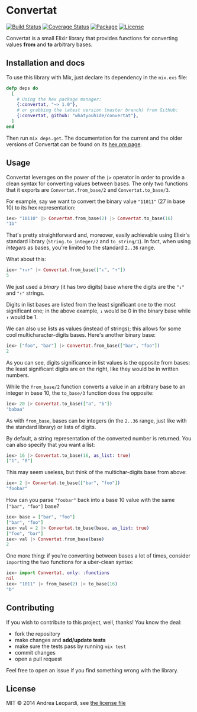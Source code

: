 # Convertat

[![Build Status](https://travis-ci.org/whatyouhide/convertat.svg?branch=master)](https://travis-ci.org/whatyouhide/convertat)
[![Coverage Status](https://img.shields.io/coveralls/whatyouhide/convertat.svg?style=flat)](https://coveralls.io/r/whatyouhide/convertat)
[![Package](http://img.shields.io/hexpm/v/convertat.svg?style=flat)](https://hex.pm/packages/convertat)
[![License](https://img.shields.io/hexpm/l/convertat.svg?style=flat)](LICENSE.txt)

Convertat is a small Elixir library that provides functions for converting
values **from** and **to** arbitrary bases.


## Installation and docs

To use this library with Mix, just declare its dependency in the `mix.exs` file:

``` elixir
defp deps do
  [
    # Using the hex package manager:
    {:convertat, "~> 1.0"},
    # or grabbing the latest version (master branch) from GitHub:
    {:convertat, github: "whatyouhide/convertat"},
  ]
end
```

Then run `mix deps.get`. The documentation for the current and the older
versions of Convertat can be found on its [hex.pm
page](https://hex.pm/packages/convertat).


## Usage

Convertat leverages on the power of the `|>` operator in order to provide a
clean syntax for converting values between bases. The only two functions that it
exports are `Convertat.from_base/2` and `Convertat.to_base/3`.

For example, say we want to convert the binary value `"11011"` (27 in base 10)
to its hex representation:

``` elixir
iex> "10110" |> Convertat.from_base(2) |> Convertat.to_base(16)
"1b"
```

That's pretty straightforward and, moreover, easily achievable using Elixir's
standard library (`String.to_integer/2` and `to_string/1`). In fact, when using
*integers* as bases, you're limited to the standard `2..36` range.

What about this:

``` elixir
iex> "↑↓↑" |> Convertat.from_base(["↓", "↑"])
5
```

We just used a *binary* (it has two digits) base where the digits are the `"↓"`
and `"↑"` strings.

Digits in list bases are listed from the least significant one to the most
significant one; in the above example, `↓` would be 0 in the binary base while
`↑` would be 1.

We can also use lists as values (instead of strings); this allows for some cool
multicharacter-digits bases. Here's another binary base:

``` elixir
iex> ["foo", "bar"] |> Convertat.from_base(["bar", "foo"])
2
```

As you can see, digits significance in list values is the opposite from bases:
the least significant digits are on the right, like they would be in written
numbers.

While the `from_base/2` function converts a value in an arbitrary base to an
integer in base 10, the `to_base/3` function does the opposite:

``` elixir
iex> 20 |> Convertat.to_base(["a", "b"])
"babaa"
```

As with `from_base`, bases can be integers (in the `2..36` range, just like with
the standard library) or lists of digits.

By default, a string representation of the converted number is returned. You
can also specify that you want a list:

``` elixir
iex> 16 |> Convertat.to_base(16, as_list: true)
["1", "0"]
```

This may seem useless, but think of the multichar-digits base from above:

``` elixir
iex> 2 |> Convertat.to_base(["bar", "foo"])
"foobar"
```

How can you parse `"foobar"` back into a base 10 value with the same `["bar",
"foo"]` base?

``` elixir
iex> base = ["bar", "foo"]
["bar", "foo"]
iex> val = 2 |> Convertat.to_base(base, as_list: true)
["foo", "bar"]
iex> val |> Convertat.from_base(base)
2
```

One more thing: if you're converting between bases a lot of times, consider
`import`ing the two functions for a uber-clean syntax:

``` elixir
iex> import Convertat, only: :functions
nil
iex> "1011" |> from_base(2) |> to_base(16)
"b"
```


## Contributing

If you wish to contribute to this project, well, thanks! You know the deal:

* fork the repository
* make changes and **add/update tests**
* make sure the tests pass by running `mix test`
* commit changes
* open a pull request

Feel free to open an issue if you find something wrong with the library.


## License

MIT &copy; 2014 Andrea Leopardi, see [the license file](LICENSE.txt)
